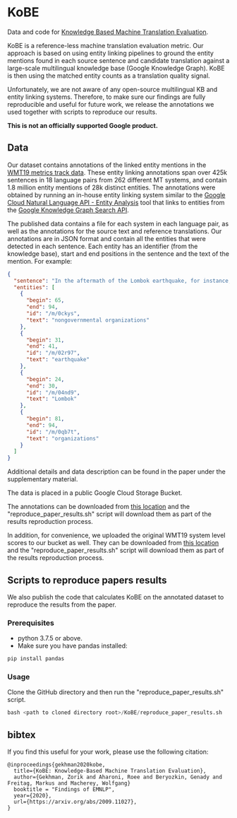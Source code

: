 # KoBE
Data and code for [Knowledge Based Machine Translation Evaluation](https://research.google/pubs/pub49521/).

KoBE is a reference-less machine translation evaluation metric.
Our approach is based on using entity linking pipelines to ground the entity mentions found in each source sentence
and candidate translation against a large-scale multilingual knowledge base (Google Knowledge Graph).
KoBE is then using the matched entity counts as a translation quality signal.

Unfortunately, we are not aware of any open-source multilingual KB and entity linking systems.
Therefore, to make sure our findings are fully reproducible and useful for future work, we release the annotations we
used together with scripts to reproduce our results.

**This is not an officially supported Google product.**

## Data
Our dataset contains annotations of the linked entity mentions in the [WMT19 metrics track data](http://www.statmt.org/wmt19/results.html).
These entity linking annotations span over 425k sentences in 18 language pairs from 262 different MT systems,
and contain 1.8 million entity mentions of 28k distinct entities.
The annotations were obtained by running an in-house entity linking system similar to the
[Google Cloud Natural Language API - Entity Analysis](https://cloud.google.com/natural-language/docs/basics#entity_analysis)
tool that links to entities from the
[Google Knowledge Graph Search API](https://developers.google.com/knowledge-graph).

The published data contains a file for each system in each language pair, as well as the annotations for the source
text and reference translations. Our annotations are in JSON format and contain all the entities that were detected
in each sentence. Each entity has an identifier (from the knowledge base), start and end positions in the sentence and the
text of the mention.
For example:

```json
{
  "sentence": "In the aftermath of the Lombok earthquake, for instance, foreign nongovernmental organizations were told they were not needed.",
  "entities": [
    {
      "begin": 65,
      "end": 94,
      "id": "/m/0ckys",
      "text": "nongovernmental organizations"
    },
    {
      "begin": 31,
      "end": 41,
      "id": "/m/02r97",
      "text": "earthquake"
    },
    {
      "begin": 24,
      "end": 30,
      "id": "/m/04nd9",
      "text": "Lombok"
    },
    {
      "begin": 81,
      "end": 94,
      "id": "/m/0qb7t",
      "text": "organizations"
    }
  ]
}
```

Additional details and data description can be found in the paper under the supplementary material.

The data is placed in a public Google Cloud Storage Bucket.

The annotations can be downloaded from
[this location](http://storage.googleapis.com/gresearch/kobe/data/annotations.zip)
and the "reproduce_paper_results.sh" script will download them as part of the results reproduction process.

In addition, for convenience, we uploaded the original WMT19 system level scores to our bucket as well.
They can be downloaded from
[this location](http://storage.googleapis.com/gresearch/kobe/data/wmt19_metric_task_results/sys-level_scores_metrics.csv)
and the "reproduce_paper_results.sh" script will download them as part of the results reproduction process.

## Scripts to reproduce papers results
We also publish the code that calculates KoBE on the annotated dataset to reproduce the results from the paper.
### Prerequisites
* python 3.7.5 or above.
* Make sure you have pandas installed:

```python
pip install pandas
```

### Usage
Clone the GitHub directory and then run the "reproduce_paper_results.sh" script.

```python
bash <path to cloned directory root>/KoBE/reproduce_paper_results.sh
```

## bibtex

If you find this useful for your work, please use the following citation:

```
@inproceedings{gekhman2020kobe,
  title={KoBE: Knowledge-Based Machine Translation Evaluation},
  author={Gekhman, Zorik and Aharoni, Roee and Beryozkin, Genady and Freitag, Markus and Macherey, Wolfgang}
  booktitle = "Findings of EMNLP",
  year={2020},
  url={https://arxiv.org/abs/2009.11027},
}
```



